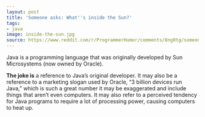 ```yaml
---
layout: post
title: 'Someone asks: What''s inside the Sun?'
tags:
- java
image: inside-the-sun.jpg
source: https://www.reddit.com/r/ProgrammerHumor/comments/8ng0tg/someone_asks_whats_inside_the_sun/
---
```


Java is a programming language that was originally developed by Sun Microsystems (now owned by Oracle).

**The joke is** a reference to Java’s original developer. It may also be a reference to a marketing slogan used by Oracle, “3 billion devices run Java,” which is such a great number it may be exaggerated and include things that aren’t even computers. It may also refer to a perceived tendency for Java programs to require a lot of processing power, causing computers to heat up.